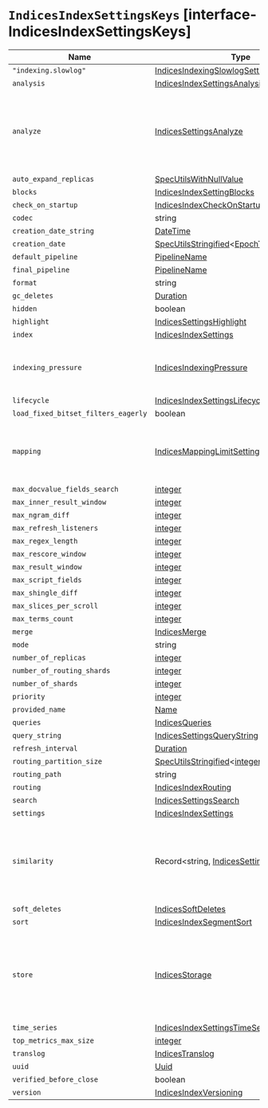 # `IndicesIndexSettingsKeys` [interface-IndicesIndexSettingsKeys]

| Name | Type | Description |
| - | - | - |
| `"indexing.slowlog"` | [IndicesIndexingSlowlogSettings](./IndicesIndexingSlowlogSettings.md) | &nbsp; |
| `analysis` | [IndicesIndexSettingsAnalysis](./IndicesIndexSettingsAnalysis.md) | &nbsp; |
| `analyze` | [IndicesSettingsAnalyze](./IndicesSettingsAnalyze.md) | Settings to define analyzers, tokenizers, token filters and character filters. |
| `auto_expand_replicas` | [SpecUtilsWithNullValue](./SpecUtilsWithNullValue.md)<string> | &nbsp; |
| `blocks` | [IndicesIndexSettingBlocks](./IndicesIndexSettingBlocks.md) | &nbsp; |
| `check_on_startup` | [IndicesIndexCheckOnStartup](./IndicesIndexCheckOnStartup.md) | &nbsp; |
| `codec` | string | &nbsp; |
| `creation_date_string` | [DateTime](./DateTime.md) | &nbsp; |
| `creation_date` | [SpecUtilsStringified](./SpecUtilsStringified.md)<[EpochTime](./EpochTime.md)<[UnitMillis](./UnitMillis.md)>> | &nbsp; |
| `default_pipeline` | [PipelineName](./PipelineName.md) | &nbsp; |
| `final_pipeline` | [PipelineName](./PipelineName.md) | &nbsp; |
| `format` | string | [integer](./integer.md) | &nbsp; |
| `gc_deletes` | [Duration](./Duration.md) | &nbsp; |
| `hidden` | boolean | string | &nbsp; |
| `highlight` | [IndicesSettingsHighlight](./IndicesSettingsHighlight.md) | &nbsp; |
| `index` | [IndicesIndexSettings](./IndicesIndexSettings.md) | &nbsp; |
| `indexing_pressure` | [IndicesIndexingPressure](./IndicesIndexingPressure.md) | Configure indexing back pressure limits. |
| `lifecycle` | [IndicesIndexSettingsLifecycle](./IndicesIndexSettingsLifecycle.md) | &nbsp; |
| `load_fixed_bitset_filters_eagerly` | boolean | &nbsp; |
| `mapping` | [IndicesMappingLimitSettings](./IndicesMappingLimitSettings.md) | Enable or disable dynamic mapping for an index. |
| `max_docvalue_fields_search` | [integer](./integer.md) | &nbsp; |
| `max_inner_result_window` | [integer](./integer.md) | &nbsp; |
| `max_ngram_diff` | [integer](./integer.md) | &nbsp; |
| `max_refresh_listeners` | [integer](./integer.md) | &nbsp; |
| `max_regex_length` | [integer](./integer.md) | &nbsp; |
| `max_rescore_window` | [integer](./integer.md) | &nbsp; |
| `max_result_window` | [integer](./integer.md) | &nbsp; |
| `max_script_fields` | [integer](./integer.md) | &nbsp; |
| `max_shingle_diff` | [integer](./integer.md) | &nbsp; |
| `max_slices_per_scroll` | [integer](./integer.md) | &nbsp; |
| `max_terms_count` | [integer](./integer.md) | &nbsp; |
| `merge` | [IndicesMerge](./IndicesMerge.md) | &nbsp; |
| `mode` | string | &nbsp; |
| `number_of_replicas` | [integer](./integer.md) | string | &nbsp; |
| `number_of_routing_shards` | [integer](./integer.md) | &nbsp; |
| `number_of_shards` | [integer](./integer.md) | string | &nbsp; |
| `priority` | [integer](./integer.md) | string | &nbsp; |
| `provided_name` | [Name](./Name.md) | &nbsp; |
| `queries` | [IndicesQueries](./IndicesQueries.md) | &nbsp; |
| `query_string` | [IndicesSettingsQueryString](./IndicesSettingsQueryString.md) | &nbsp; |
| `refresh_interval` | [Duration](./Duration.md) | &nbsp; |
| `routing_partition_size` | [SpecUtilsStringified](./SpecUtilsStringified.md)<[integer](./integer.md)> | &nbsp; |
| `routing_path` | string | string[] | &nbsp; |
| `routing` | [IndicesIndexRouting](./IndicesIndexRouting.md) | &nbsp; |
| `search` | [IndicesSettingsSearch](./IndicesSettingsSearch.md) | &nbsp; |
| `settings` | [IndicesIndexSettings](./IndicesIndexSettings.md) | &nbsp; |
| `similarity` | Record<string, [IndicesSettingsSimilarity](./IndicesSettingsSimilarity.md)> | Configure custom similarity settings to customize how search results are scored. |
| `soft_deletes` | [IndicesSoftDeletes](./IndicesSoftDeletes.md) | &nbsp; |
| `sort` | [IndicesIndexSegmentSort](./IndicesIndexSegmentSort.md) | &nbsp; |
| `store` | [IndicesStorage](./IndicesStorage.md) | The store module allows you to control how index data is stored and accessed on disk. |
| `time_series` | [IndicesIndexSettingsTimeSeries](./IndicesIndexSettingsTimeSeries.md) | &nbsp; |
| `top_metrics_max_size` | [integer](./integer.md) | &nbsp; |
| `translog` | [IndicesTranslog](./IndicesTranslog.md) | &nbsp; |
| `uuid` | [Uuid](./Uuid.md) | &nbsp; |
| `verified_before_close` | boolean | string | &nbsp; |
| `version` | [IndicesIndexVersioning](./IndicesIndexVersioning.md) | &nbsp; |
